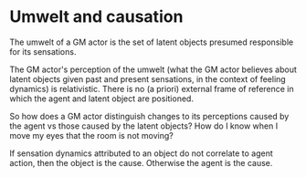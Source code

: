 # Umwelt and causation

The umwelt of a GM actor is the set of latent objects presumed responsible for its sensations.

The GM actor's perception of the umwelt (what the GM actor believes about latent objects given past and present sensations, in the context of feeling dynamics) is relativistic. There is no (a priori) external frame of reference in which the agent and latent object are positioned.

So how does a GM actor distinguish changes to its perceptions caused by the agent vs those caused by the latent objects? How do I know when I move my eyes that the room is not moving?

If sensation dynamics attributed to an object do not correlate to agent action, then the object is the cause. Otherwise the agent is the cause.
